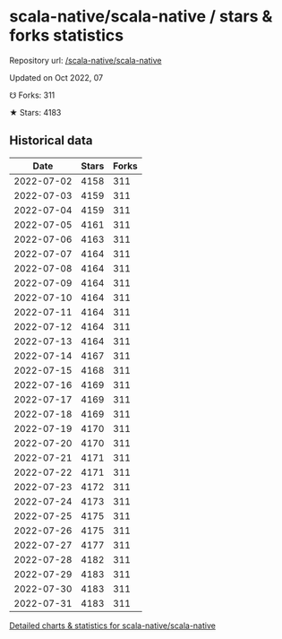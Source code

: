 # scala-native/scala-native / stars & forks statistics

Repository url: [/scala-native/scala-native](https://github.com/scala-native/scala-native)

Updated on Oct 2022, 07

☋ Forks: 311

★ Stars: 4183

## Historical data
| Date | Stars | Forks |
|------|-------|-------|
| 2022-07-02 | 4158 | 311 | 
| 2022-07-03 | 4159 | 311 | 
| 2022-07-04 | 4159 | 311 | 
| 2022-07-05 | 4161 | 311 | 
| 2022-07-06 | 4163 | 311 | 
| 2022-07-07 | 4164 | 311 | 
| 2022-07-08 | 4164 | 311 | 
| 2022-07-09 | 4164 | 311 | 
| 2022-07-10 | 4164 | 311 | 
| 2022-07-11 | 4164 | 311 | 
| 2022-07-12 | 4164 | 311 | 
| 2022-07-13 | 4164 | 311 | 
| 2022-07-14 | 4167 | 311 | 
| 2022-07-15 | 4168 | 311 | 
| 2022-07-16 | 4169 | 311 | 
| 2022-07-17 | 4169 | 311 | 
| 2022-07-18 | 4169 | 311 | 
| 2022-07-19 | 4170 | 311 | 
| 2022-07-20 | 4170 | 311 | 
| 2022-07-21 | 4171 | 311 | 
| 2022-07-22 | 4171 | 311 | 
| 2022-07-23 | 4172 | 311 | 
| 2022-07-24 | 4173 | 311 | 
| 2022-07-25 | 4175 | 311 | 
| 2022-07-26 | 4175 | 311 | 
| 2022-07-27 | 4177 | 311 | 
| 2022-07-28 | 4182 | 311 | 
| 2022-07-29 | 4183 | 311 | 
| 2022-07-30 | 4183 | 311 | 
| 2022-07-31 | 4183 | 311 | 


[Detailed charts & statistics for scala-native/scala-native](https://reviewgithub.com/rep/scala-native/scala-native)
